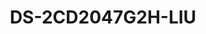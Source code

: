---
id: 29
title: "DS-2CD2047G2H-LIU"
slug: "DS-2CD2047G2H-LIU"
subTitle: "4 MP ColorVu Hybrid Mini Bullet Camera"
category: "networkcamera"
imgCard: "/src/assets/images/networkcamera/DS-2CD2047G2H-LIU/DS-2CD2047G2H-LIU-1.webp"
imgAlt: "DS-2CD2047G2H-LIU"
thumbnails: [
  "/src/assets/images/networkcamera/DS-2CD2047G2H-LIU/DS-2CD2047G2H-LIU-1.webp",
  "/src/assets/images/networkcamera/DS-2CD2047G2H-LIU/DS-2CD2047G2H-LIU-2.webp",
  "/src/assets/images/networkcamera/DS-2CD2047G2H-LIU/DS-2CD2047G2H-LIU-3.webp",
]
features: [
  "4 MP high-resolution imaging with vibrant color clarity",
  "Smart Hybrid Light for superior low-light and long-range performance",
  "130 dB WDR for clear imaging in high-contrast lighting",
  "Deep learning-based human and vehicle classification",
  "Built-in microphone (-U) for real-time audio security",
  "H.265+ compression and IP67-rated weather resistance"
]
rating: 5
reviewCount: 100
specifications: {
  Camera: {
    Image_Sensor: "1/1.8\" Progressive Scan CMOS",
    Max_Resolution: "2688 × 1520",
    Min_Illumination: "Color: 0.0005 Lux @ (F1.0, AGC ON), 0 Lux with light",
    Shutter_Time: "1/3 s to 1/100,000 s",
    Day_Night: "IR cut filter",
    Angle_Adjustment: "Pan: 0° to 360°, tilt: 0° to 90°, rotate: 0° to 360°"
  },
  Lens: {
    Lens_Type: "Fixed focal lens, 2.8 and 4 mm optional",
    Focal_Length_FOV: {
      "2.8 mm": "horizontal FOV 104.0°, vertical FOV 54.4°, diagonal FOV 126.7°",
      "4 mm": "horizontal FOV 89.2°, vertical FOV 45.5°, diagonal FOV 108.2°"
    },
    Lens_Mount: "M16",
    Iris_Type: "Fixed",
    Aperture: "F1.0",
    Depth_of_Field: {
      "2.8 mm": "2.5 m to ∞",
      "4 mm": "3.1 m to ∞"
    }
  },
  Video: {
    Main_Stream: {
      "50_Hz": "25 fps (2688 × 1520, 1920 × 1080, 1280 × 720)",
      "60_Hz": "30 fps (2688 × 1520, 1920 × 1080, 1280 × 720)"
    },
    Sub_Stream: {
      "50_Hz": "25 fps (1280 × 720, 640 × 480, 640 × 360)",
      "60_Hz": "30 fps (1280 × 720, 640 × 480, 640 × 360)"
    },
    Third_Stream: {
      "50_Hz": "10 fps (1920 × 1080, 1280 × 720, 640 × 480, 640 × 360)",
      "60_Hz": "10 fps (1920 × 1080, 1280 × 720, 640 × 480, 640 × 360)",
      Note: "The third stream is supported under certain settings."
    },
    Video_Compression: {
      Main_Stream: "H.265/H.264/H.264+/H.265+",
      Sub_Stream: "H.265/H.264/MJPEG",
      Third_Stream: "H.265/H.264"
    },
    Video_Bit_Rate: "32 Kbps to 8 Mbps",
    H264_Type: "Baseline Profile, Main Profile, High Profile",
    H265_Type: "Main Profile",
    Bit_Rate_Control: "CBR, VBR",
    Scalable_Video_Coding: "H.264 and H.265 encoding",
    ROI: "1 fixed region for main stream and sub-stream"
  },
  Audio: {
    Audio_Compression: "G.711/G.722.1/G.726/MP2L2/PCM/MP3/AAC-LC",
    Audio_Bit_Rate: "64 Kbps (G.711ulaw/alaw), 16 Kbps (G.722.1/G.726), 16–64 Kbps (AAC-LC), 32–192 Kbps (MP2L2), 8–320 Kbps (MP3)",
    Audio_Sampling_Rate: "8/16/32/44.1/48 kHz",
    Environment_Noise_Filtering: "Yes"
  },
  Network: {
    Protocols: "TCP/IP, ICMP, HTTP, HTTPS, FTP, DHCP, DNS, DDNS, RTP, RTSP, RTCP, NTP, UPnP, SMTP, IGMP, 802.1X, QoS, IPv4, IPv6, UDP, Bonjour, SSL/TLS, PPPoE, SNMP, WebSocket, WebSockets, SRTP, SFTP",
    Simultaneous_Live_View: "Up to 6 channels",
    API: "Open Network Video Interface (Profile S, G, T), ISAPI, SDK, ISUP",
    User_Host: "Up to 32 users; 3 user levels: administrator, operator, user",
    Security: "Password protection, complicated password, HTTPS encryption, 802.1X authentication (EAP-TLS, EAP-LEAP, EAP-MD5), watermark, IP address filter, basic and digest authentication for HTTP/HTTPS, WSSE and digest authentication for ONVIF, RTP/RTSP over HTTPS, control timeout settings, security audit log, TLS 1.1/1.2/1.3, MAC address authentication",
    Network_Storage: "NAS (NFS, SMB/CIFS), ANR",
    Client: "iVMS-4200, Hik-Connect, Hik-Central",
    Web_Browser: "Plug-in required live view: IE 10, IE 11; Plug-in free: Chrome 57.0+, Firefox 52.0+, Edge 89+"
  },
  Image: {
    Image_Parameters_Switch: "Yes",
    Image_Settings: "Rotate mode, saturation, brightness, contrast, sharpness, gain, white balance (adjustable via client software or browser)",
    Day_Night_Switch: "Day, Night, Auto, Schedule",
    Image_Enhancement: "BLC, HLC, 3D DNR",
    SNR: "≥ 52 dB",
    WDR: "130 dB",
    Privacy_Mask: "4 programmable polygon privacy masks"
  },
  Deep_Learning_Function: {
    Face_Capture: "Yes",
    Perimeter_Protection: "Line crossing, intrusion, region entrance, region exiting; alarm triggering by human/vehicle detection"
  },
  General: {
    Power: "12 VDC ± 25%, 0.45 A, max. 5.5 W, Ø5.5 mm coaxial power plug, reverse polarity protection; PoE: IEEE 802.3af, Class 3, max. 7 W",
    Material: "Front cover: Metal, Body: Metal, Bracket: Metal",
    Dimension: "Ø74.4 mm × 179.2 mm (Ø2.9\" × 7.1\")",
    Package_Dimension: "234 mm × 120 mm × 117 mm (9.2\" × 4.7\" × 4.6\")",
    Weight: "Approx. 525 g (1.2 lb.)",
    With_Package_Weight: "Approx. 750 g (1.7 lb.)",
    Storage_Conditions: "-30 °C to 60 °C (-22 °F to 140 °F), 95% RH or less (non-condensing)",
    Startup_and_Operating_Conditions: "-30 °C to 60 °C (-22 °F to 140 °F), 95% RH or less (non-condensing)",
    General_Function: "Heartbeat, mirror, password reset via email, pixel counter, anti-banding",
    Language: "33 languages including English, Russian, German, French, Spanish, Portuguese, Japanese, Korean, Ukrainian, etc."
  }
}
---